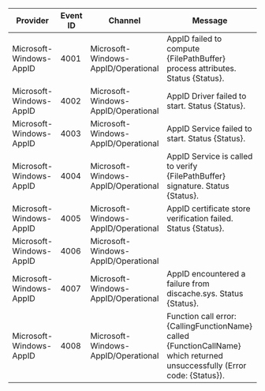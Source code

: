 Provider                 |  Event ID  |  Channel                              |  Message
-------------------------|------------|---------------------------------------|----------------------------------------------------------------------------------------------------------------------------
Microsoft-Windows-AppID  |  4001      |  Microsoft-Windows-AppID/Operational  |  AppID failed to compute {FilePathBuffer} process attributes. Status {Status}.
Microsoft-Windows-AppID  |  4002      |  Microsoft-Windows-AppID/Operational  |  AppID Driver failed to start. Status {Status}.
Microsoft-Windows-AppID  |  4003      |  Microsoft-Windows-AppID/Operational  |  AppID Service failed to start. Status {Status}.
Microsoft-Windows-AppID  |  4004      |  Microsoft-Windows-AppID/Operational  |  AppID Service is called to verify {FilePathBuffer} signature. Status {Status}.
Microsoft-Windows-AppID  |  4005      |  Microsoft-Windows-AppID/Operational  |  AppID certificate store verification failed. Status {Status}.
Microsoft-Windows-AppID  |  4006      |  Microsoft-Windows-AppID/Operational  |
Microsoft-Windows-AppID  |  4007      |  Microsoft-Windows-AppID/Operational  |  AppID encountered a failure from discache.sys. Status {Status}.
Microsoft-Windows-AppID  |  4008      |  Microsoft-Windows-AppID/Operational  |  Function call error: {CallingFunctionName} called {FunctionCallName} which returned unsuccessfully (Error code: {Status}).